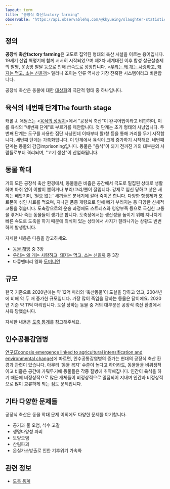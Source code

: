 ```yaml
---
layout: term
title: "공장식 축산factory farming"
observable: "https://api.observablehq.com/@kkyueing/slaughter-statistics.js?v=3"
---
```

## 정의

**공장식 축산factory farming**은 고도로 집약된 형태의 축산 시설을 이르는 용어입니다. 19세기 산업 혁명기에 함께 서서히 시작되었으며 제2차 세계대전 이후 합성 살균살충제의 발명, 운송망 발달 등으로 인해 급속도로 성장합니다. \<[우리는 왜 개는 사랑하고, 돼지는 먹고, 소는 신을까](/2020/02/22/why-we-love-dogs.html)\> 멜라니 조이는 인류 역사상 가장 잔혹한 시스템이라고 비판합니다.

공장식 축산은 동물에 대한 [대상화](/terms/objectification.html)의 극단적 형태 중 하나입니다.

## 육식의 네번째 단계The fourth stage

캐롤 J. 애덤스는 \<[육식의 성정치](/2020/01/15/the-sexual-politics-of-meat.html)\>에서 "공장식 축산"이 완곡어법이라고 비판하며, 이를 육식의 "네번째 단계"로 부르기를 제안합니다. 첫 단계는 초기 형태의 사냥입니다. 두번째 단계는 도구를 사용한 집단 사냥인데 이때부터 활/창 등을 통해 거리를 두기 시작합니다. 세번째 단계는 가축화입니다. 이 단계에서 육식이 크게 증가하기 시작해요. 네번째 단계는 동물의 감금imprisoning입니다. 동물은 "음식"이 되기 전까진 거의 대부분의 사람들로부터 격리되며, "고기 생산"이 산업화됩니다.

## 동물 학대

거의 모든 공장식 축산 환경에서, 동물들은 비좁은 공간에서 극도로 밀집된 상태로 생활하며 마취 없이 이빨이 뽑히거나 부리/고리/뿔이 잘립니다. 강제로 임신 당하고 낳은 새끼는 빼앗기며, '필요 없는' 새끼들은 분쇄기에 갈아 죽이곤 합니다. 다양한 항생제과 호르몬이 섞인 사료를 먹으며, 지나친 품종 개량으로 인해 뼈가 부러지는 등 다양한 신체적 고통을 겪습니다. 도축장으로의 운송 과정에도 스트레스와 영양부족 등으로 극심한 고통을 겪거나 죽는 동물들이 생기곤 합니다. 도축장에서는 생산성을 높이기 위해 지나치게 빠른 속도로 도축을 하기 때문에 의식이 있는 상태에서 사지가 잘려나가는 상황도 빈번하게 발생합니다.

자세한 내용은 다음을 참고하세요.

* [동물 해방](/2019/07/28/animal-liberation.html) 중 3장
* [우리는 왜 개는 사랑하고, 돼지는 먹고, 소는 신을까](/2020/02/22/why-we-love-dogs.html) 중 3장
* 다큐멘터리 영화 [도미니언](https://www.dominionmovement.com/watch)

## 규모

한국 기준으로 2020년에는 약 12억 마리의 ‘축산동물’이 도살을 당하고 있고, 2004년에 비해 약 두 배 증가한 규모입니다. 가장 많이 죽임을 당하는 동물은 닭이에요. 2020년 기준 약 11억 마리입니다. 도살 당하는 동물 중 거의 대부분은 공장식 축산 환경에서 사육 당했습니다.

<div id="ob-stackedBarChart" class="ob-block"></div>

자세한 내용은 [도축 통계](/2020/03/14/slaughter-stats.html)를 참고해주세요.

## 인수공통감염병

[연구(Zoonosis emergence linked to agricultural intensification and environmental change)](https://www.ncbi.nlm.nih.gov/pmc/articles/PMC3666729/)에 따르면, 인수공통감염병의 증가는 현대의 공장식 축산 환경과 관련이 있습니다. 아무리 '동물 복지' 수준이 높다고 하더라도, 동물들을 비위생적이고 비좁은 공간에 가둬두기에 동물들은 각종 질병에 취약해집니다. 인간이 육식을 하기 때문에 비정상적으로 많은 개체들이 비정상적으로 밀집되어 지내며 인간과 비정상적으로 많이 교류하게 되는 점도 문제입니다.

## 기타 다양한 문제들

공장식 축산은 동물 학대 문제 이외에도 다양한 문제를 야기합니다.

* 공기과 물 오염, 식수 고갈
* 생명다양성 파괴
* 토양오염
* 산림파괴
* 온실가스방출로 인한 기후위기 가속화

## 관련 정보

* [도축 통계](/2020/03/14/slaughter-stats.html)
